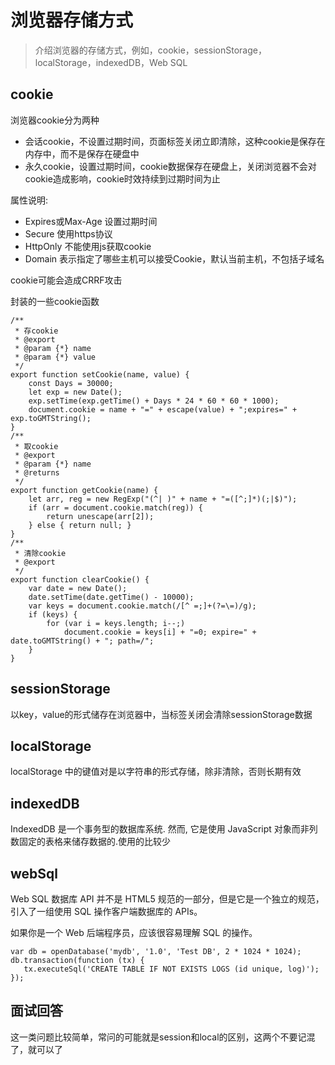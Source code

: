 # 浏览器存储方式

> 介绍浏览器的存储方式，例如，cookie，sessionStorage，localStorage，indexedDB，Web SQL


## cookie

浏览器cookie分为两种
* 会话cookie，不设置过期时间，页面标签关闭立即清除，这种cookie是保存在内存中，而不是保存在硬盘中
* 永久cookie，设置过期时间，cookie数据保存在硬盘上，关闭浏览器不会对cookie造成影响，cookie时效持续到过期时间为止

属性说明:
- Expires或Max-Age 设置过期时间
- Secure 使用https协议
- HttpOnly 不能使用js获取cookie
- Domain 表示指定了哪些主机可以接受Cookie，默认当前主机，不包括子域名

cookie可能会造成CRRF攻击

封装的一些cookie函数
```
/**
 * 存cookie
 * @export
 * @param {*} name
 * @param {*} value
 */
export function setCookie(name, value) {
    const Days = 30000;
    let exp = new Date();
    exp.setTime(exp.getTime() + Days * 24 * 60 * 60 * 1000);
    document.cookie = name + "=" + escape(value) + ";expires=" + exp.toGMTString();
}
/**
 * 取cookie
 * @export
 * @param {*} name
 * @returns
 */
export function getCookie(name) {
    let arr, reg = new RegExp("(^| )" + name + "=([^;]*)(;|$)");
    if (arr = document.cookie.match(reg)) {
        return unescape(arr[2]);
    } else { return null; }
}
/**
 * 清除cookie
 * @export
 */
export function clearCookie() {
    var date = new Date();
    date.setTime(date.getTime() - 10000);
    var keys = document.cookie.match(/[^ =;]+(?=\=)/g);
    if (keys) {
        for (var i = keys.length; i--;)
            document.cookie = keys[i] + "=0; expire=" + date.toGMTString() + "; path=/";
    }
}
```


## sessionStorage

以key，value的形式储存在浏览器中，当标签关闭会清除sessionStorage数据

## localStorage

localStorage 中的键值对是以字符串的形式存储，除非清除，否则长期有效

## indexedDB

IndexedDB 是一个事务型的数据库系统. 然而, 它是使用 JavaScript 对象而非列数固定的表格来储存数据的.使用的比较少

## webSql
Web SQL 数据库 API 并不是 HTML5 规范的一部分，但是它是一个独立的规范，引入了一组使用 SQL 操作客户端数据库的 APIs。

如果你是一个 Web 后端程序员，应该很容易理解 SQL 的操作。

```
var db = openDatabase('mydb', '1.0', 'Test DB', 2 * 1024 * 1024);
db.transaction(function (tx) {  
   tx.executeSql('CREATE TABLE IF NOT EXISTS LOGS (id unique, log)');
});
```

## 面试回答
这一类问题比较简单，常问的可能就是session和local的区别，这两个不要记混了，就可以了
